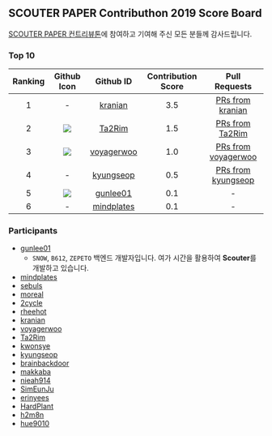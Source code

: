 ## SCOUTER PAPER Contributhon 2019 Score Board

[SCOUTER PAPER 컨트리뷰톤](https://github.com/scouter-contrib/paper-contributhon/blob/master/contributhon/index.md)에 참여하고 기여해 주신 모든 분들께 감사드립니다.

### Top 10 
|Ranking|Github Icon|Github ID|Contribution Score|Pull Requests|
|:----:|:----:|:----:|:----:|:----:|
|1|-|[kranian](https://github.com/kranian)|3.5|[PRs from kranian](https://github.com/scouter-contrib/scouter-paper/pulls?utf8=%E2%9C%93&q=is%3Apr+author%3Akranian+)|
|2|![](https://avatars1.githubusercontent.com/u/41318449?s=60&v=4)|[Ta2Rim](https://github.com/Ta2Rim)|1.5|[PRs from Ta2Rim](https://github.com/scouter-contrib/scouter-paper/pulls?utf8=%E2%9C%93&q=is%3Apr+author%3ATa2Rim+)|
|3|![](https://avatars3.githubusercontent.com/u/1849824?s=60&v=4)|[voyagerwoo](https://github.com/voyagerwoo)|1.0|[PRs from voyagerwoo](https://github.com/scouter-contrib/scouter-paper/pulls?utf8=%E2%9C%93&q=is%3Apr+author%3Avoyagerwoo+)|
|4|-|[kyungseop](https://github.com/kyungseop)|0.5|[PRs from kyungseop](https://github.com/scouter-contrib/scouter-paper/pulls?utf8=%E2%9C%93&q=is%3Apr+author%3Akyungseop+)|
|5|![](https://avatars1.githubusercontent.com/u/6788732?s=60&v=4)|[gunlee01](https://github.com/gunlee01)|0.1|-|
|6|-|[mindplates](https://github.com/mindplates)|0.1|-|

### Participants
* [gunlee01](https://github.com/gunlee01)  
  - `SNOW`, `B612`, `ZEPETO` 백엔드 개발자입니다. 여가 시간을 활용하여 **Scouter**를 개발하고 있습니다. 
* [mindplates](https://github.com/mindplates)  
* [sebuls](https://github.com/sebuls)  
* [moreal](https://github.com/moreal)  
* [2cycle](https://github.com/2cycle)  
* [rheehot](https://github.com/rheehot)  
* [kranian](https://github.com/kranian)  
* [voyagerwoo](https://github.com/voyagerwoo)  
* [Ta2Rim](https://github.com/Ta2Rim)  
* [kwonsye](https://github.com/kwonsye)  
* [kyungseop](https://github.com/kyungseop)  
* [brainbackdoor](https://github.com/brainbackdoor)  
* [makkaba](https://github.com/makkaba)  
* [nieah914](https://github.com/nieah914)  
* [SimEunJu](https://github.com/SimEunJu)  
* [erinyees](https://github.com/erinyees)  
* [HardPlant](https://github.com/HardPlant)  
* [h2m8n](https://github.com/h2m8n)  
* [hue9010](https://github.com/hue9010)  
